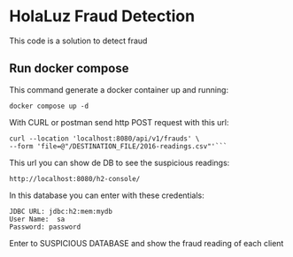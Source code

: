 # HolaLuz Fraud Detection

This code is a solution to detect fraud

## Run docker compose

This command generate a docker container up and running:
```
docker compose up -d
```

With CURL or postman send http POST request with this url:
```
curl --location 'localhost:8080/api/v1/frauds' \
--form 'file=@"/DESTINATION_FILE/2016-readings.csv"'```
```


This url you can show de DB to see the suspicious readings:

```
http://localhost:8080/h2-console/
```
In this database you can enter with these credentials:

```
JDBC URL: jdbc:h2:mem:mydb
User Name:	sa
Password: password

```
Enter to SUSPICIOUS DATABASE and show the fraud reading of each client
